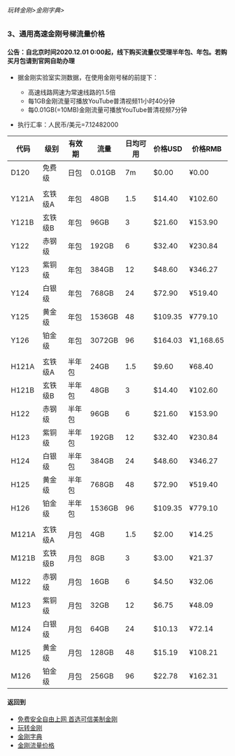###### 玩转金刚>金刚字典>
### 3、通用高速金刚号梯流量价格
#### 公告：自北京时间2020.12.01 0:00起，线下购买流量仅受理半年包、年包。若购买月包请到官网自助办理
- 据金刚实验室实测数据，在使用金刚号梯的前提下：
  - 高速线路网速为常速线路的1.5倍
  - 每1GB金刚流量可播放YouTube普清视频11小时40分钟
  - 每0.01GB(=10MB)金刚流量可播放YouTube普清视频7分钟

- 执行汇率：人民币/美元=7.12482000

|代码|级别|有效期|流量|日均可用|价格USD|价格RMB|
|----|----| ------|-|-----| ------|------| 
| D120|免费级 |日包|0.01GB|7m|$0.00|¥0.00|
|||||||
| Y121A|玄铁级A |年包|48GB|1.5|$14.40|¥102.60|
| Y121B|玄铁级B |年包|96GB|3|$21.60|¥153.90|
| Y122|赤钢级 |年包|192GB|6|$32.40|¥230.84|
| Y123|紫铜级 |年包|384GB|12|$48.60|¥346.27|
| Y124|白银级 |年包|768GB|24|$72.90|¥519.40|
| Y125|黄金级 |年包|1536GB|48|$109.35|¥779.10|
| Y126|铂金级 |年包|3072GB|96|$164.03|¥1,168.65|
|||||||
| H121A|玄铁级A |半年包|24GB|1.5|$9.60|¥68.40|
| H121B|玄铁级B |半年包|48GB|3|$14.40| ¥102.60|
| H122|赤钢级 |半年包|96GB|6|$21.60|¥153.90|
| H123|紫铜级 |半年包|192GB|12|$32.40|¥230.84|
| H124|白银级 |半年包|384GB|24|$48.60|¥346.27|
| H125|黄金级 |半年包|768GB|48|$72.90|¥519.40|
| H126|铂金级 |半年包|1536GB|96|$109.35|¥779.10|
|||||||
| M121A|玄铁级A |月包|4GB|1.5|$2.00|¥14.25|
| M121B|玄铁级B |月包|8GB|3|$3.00|¥21.37|
| M122|赤钢级 |月包|16GB|6|$4.50|¥32.06|
| M123|紫铜级 |月包|32GB|12|$6.75|¥48.09|
| M124|白银级 |月包|64GB|24|$10.13|¥72.14|
| M125|黄金级 |月包|128GB|48|$15.19|¥108.21|
| M126|铂金级 |月包|256GB|96|$22.78|¥162.31|

#### 返回到
- [免费安全自由上网 首选可信美制金刚](https://github.com/a2zitpro/web/blob/master/%E5%BE%80%E5%90%8E%E7%BF%BB.md)
- [玩转金刚](https://github.com/a2zitpro/web/blob/master/LadderFree/A.md)
- [金刚字典](https://github.com/a2zitpro/web/blob/master/LadderFree/kkDictionary/KKDictionary.md)
- [金刚流量价格](https://github.com/a2zitpro/web/blob/master/LadderFree/kkDictionary/Price/KKDTPrice.md)
